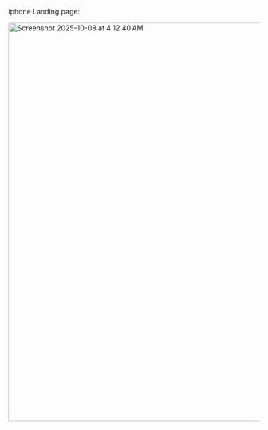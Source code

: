 iphone Landing page:

<img width="1280" height="800" alt="Screenshot 2025-10-08 at 4 12 40 AM" src="https://github.com/user-attachments/assets/8f82906d-6d25-4841-a8cb-80a2d4137a77" />
